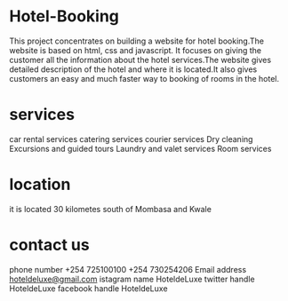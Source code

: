 # Hotel-Booking
This project concentrates on building a website for hotel booking.The website is based on html, css and javascript.
It focuses on giving the customer all the information about the hotel services.The website gives detailed description of the hotel and where it is located.It also gives customers an easy and much faster way to booking of rooms in the hotel.

# services
car rental services 
catering services
courier services
Dry cleaning
Excursions and guided tours
Laundry and valet services
Room services

# location
it is located 30  kilometes south of Mombasa and Kwale

# contact us
phone number
+254 725100100
+254 730254206
Email address
hoteldeluxe@gmail.com
istagram name
HoteldeLuxe
twitter handle
HoteldeLuxe
facebook handle
HoteldeLuxe


